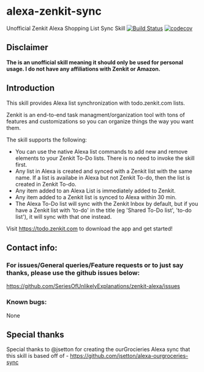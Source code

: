 # alexa-zenkit-sync

Unofficial Zenkit Alexa Shopping List Sync Skill
[![Build Status](https://travis-ci.com/SeriesOfUnlikelyExplanations/zenkit-alexa.svg?branch=master)](https://travis-ci.com/SeriesOfUnlikelyExplanations/zenkit-alexa) [![codecov](https://codecov.io/gh/SeriesOfUnlikelyExplanations/zenkit-alexa/branch/master/graph/badge.svg)](https://codecov.io/gh/SeriesOfUnlikelyExplanations/zenkit-alexa)

## Disclaimer

**The is an unofficial skill meaning it should only be used for personal usage. I do not have any affiliations with Zenkit or Amazon.**

## Introduction

This skill provides Alexa list synchronization with todo.zenkit.com lists.

Zenkit is an end-to-end task managment/organization tool with tons of features and customizations so you can organize things the way you want them.

The skill supports the following:
- You can use the native Alexa list commands to add new and remove elements to your Zenkit To-Do lists. There is no need to invoke the skill first.
- Any list in Alexa is created and synced with a Zenkit list with the same name. If a list is availabe in Alexa but not Zenkit To-do, then the list is created in Zenkit To-do.
- Any item added to an Alexa List is immediately added to Zenkit.
- Any item added to a Zenkit list is synced to Alexa within 30 min.
- The Alexa To-Do list will sync with the Zenkit Inbox by default, but if you have a Zenkit list with 'to-do' in the title (eg 'Shared To-Do list', 'to-do list'), it will sync with that one instead.

Visit https://todo.zenkit.com to download the app and get started!

## Contact info:
### For issues/General queries/Feature requests or to just say thanks, please use the github issues below:
https://github.com/SeriesOfUnlikelyExplanations/zenkit-alexa/issues

### Known bugs:
None

## Special thanks
Special thanks to @jsetton for creating the ourGrocieries Alexa sync that this skill is based off of - https://github.com/jsetton/alexa-ourgroceries-sync
